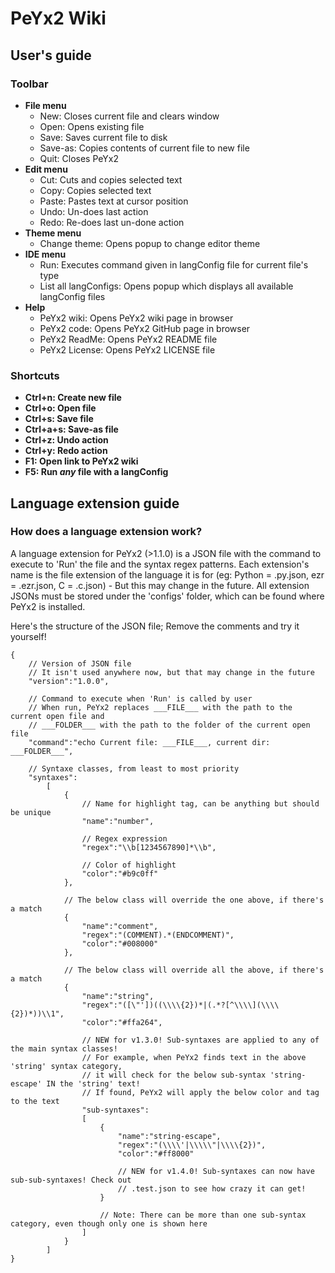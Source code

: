# PeYx2 Wiki

## User's guide
### Toolbar
- **File menu**
    - New: Closes current file and clears window
    - Open: Opens existing file
    - Save: Saves current file to disk
    - Save-as: Copies contents of current file to new file
    - Quit: Closes PeYx2
- **Edit menu**
    - Cut: Cuts and copies selected text
    - Copy: Copies selected text
    - Paste: Pastes text at cursor position
    - Undo: Un-does last action
    - Redo: Re-does last un-done action
- **Theme menu**
    - Change theme: Opens popup to change editor theme
- **IDE menu**
    - Run: Executes command given in langConfig file for current file's type
    - List all langConfigs: Opens popup which displays all available langConfig files
- **Help**
    - PeYx2 wiki: Opens PeYx2 wiki page in browser
    - PeYx2 code: Opens PeYx2 GitHub page in browser
    - PeYx2 ReadMe: Opens PeYx2 README file
    - PeYx2 License: Opens PeYx2 LICENSE file

### Shortcuts
- **Ctrl+n: Create new file**
- **Ctrl+o: Open file**
- **Ctrl+s: Save file**
- **Ctrl+a+s: Save-as file**
- **Ctrl+z: Undo action**
- **Ctrl+y: Redo action**
- **F1: Open link to PeYx2 wiki**
- **F5: Run *any* file with a langConfig**

## Language extension guide
### How does a language extension work?
A language extension for PeYx2 (>1.1.0) is a JSON file with the command to execute to 'Run' the file and the syntax regex patterns.
Each extension's name is the file extension of the language it is for (eg: Python = .py.json, ezr = .ezr.json, C = .c.json) - But this may change in the future.
All extension JSONs must be stored under the 'configs' folder, which can be found where PeYx2 is installed.

Here's the structure of the JSON file; Remove the comments and try it yourself!
```
{
    // Version of JSON file
    // It isn't used anywhere now, but that may change in the future
    "version":"1.0.0",

    // Command to execute when 'Run' is called by user
    // When run, PeYx2 replaces ___FILE___ with the path to the current open file and
    // ___FOLDER___ with the path to the folder of the current open file
    "command":"echo Current file: ___FILE___, current dir: ___FOLDER___",

    // Syntaxe classes, from least to most priority
    "syntaxes":
        [
            {
                // Name for highlight tag, can be anything but should be unique
                "name":"number",

                // Regex expression
                "regex":"\\b[1234567890]*\\b",

                // Color of highlight
                "color":"#b9c0ff"
            },
            
            // The below class will override the one above, if there's a match
            {
                "name":"comment",
                "regex":"(COMMENT).*(ENDCOMMENT)",
                "color":"#008000"
            },
            
            // The below class will override all the above, if there's a match
            {
                "name":"string",
                "regex":"([\"'])((\\\\{2})*|(.*?[^\\\\](\\\\{2})*))\\1",
                "color":"#ffa264",

                // NEW for v1.3.0! Sub-syntaxes are applied to any of the main syntax classes!
                // For example, when PeYx2 finds text in the above 'string' syntax category,
                // it will check for the below sub-syntax 'string-escape' IN the 'string' text!
                // If found, PeYx2 will apply the below color and tag to the text
                "sub-syntaxes":
                [
                    {
                        "name":"string-escape",
                        "regex":"(\\\\'|\\\\\"|\\\\{2})",
                        "color":"#ff8000"

                        // NEW for v1.4.0! Sub-syntaxes can now have sub-sub-syntaxes! Check out
                        // .test.json to see how crazy it can get!
                    }

                    // Note: There can be more than one sub-syntax category, even though only one is shown here
                ]
            }
        ]
}
```